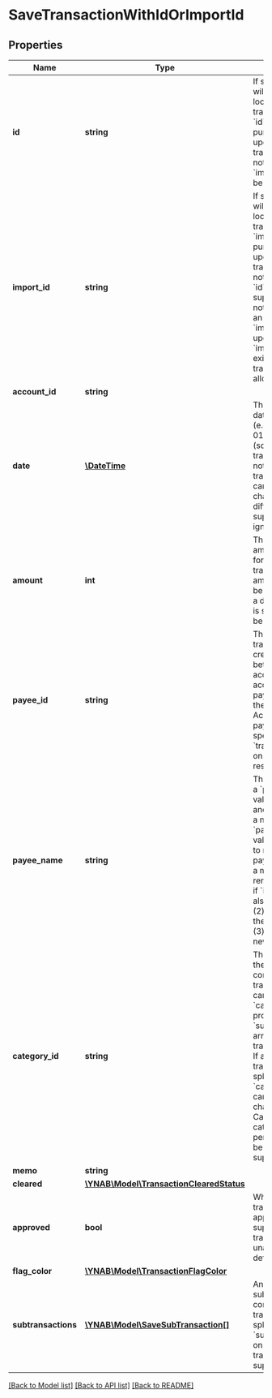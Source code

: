# SaveTransactionWithIdOrImportId

## Properties
Name | Type | Description | Notes
------------ | ------------- | ------------- | -------------
**id** | **string** | If specified, this id will be used to lookup a transaction by its &#x60;id&#x60; for the purpose of updating the transaction itself. If not specified, an &#x60;import_id&#x60; should be supplied. | [optional] 
**import_id** | **string** | If specified, this id will be used to lookup a transaction by its &#x60;import_id&#x60; for the purpose of updating the transaction itself. If not specified, an &#x60;id&#x60; should be supplied.  You may not provide both an &#x60;id&#x60; and an &#x60;import_id&#x60; and updating an &#x60;import_id&#x60; on an existing transaction is not allowed. | [optional] 
**account_id** | **string** |  | [optional] 
**date** | [**\DateTime**](\DateTime.md) | The transaction date in ISO format (e.g. 2016-12-01).  Future dates (scheduled transactions) are not permitted.  Split transaction dates cannot be changed and if a different date is supplied it will be ignored. | [optional] 
**amount** | **int** | The transaction amount in milliunits format.  Split transaction amounts cannot be changed and if a different amount is supplied it will be ignored. | [optional] 
**payee_id** | **string** | The payee for the transaction.  To create a transfer between two accounts, use the account transfer payee pointing to the target account.  Account transfer payees are specified as &#x60;transfer_payee_id&#x60; on the account resource. | [optional] 
**payee_name** | **string** | The payee name.  If a &#x60;payee_name&#x60; value is provided and &#x60;payee_id&#x60; has a null value, the &#x60;payee_name&#x60; value will be used to resolve the payee by either (1) a matching payee rename rule (only if &#x60;import_id&#x60; is also specified) or (2) a payee with the same name or (3) creation of a new payee. | [optional] 
**category_id** | **string** | The category for the transaction.  To configure a split transaction, you can specify null for &#x60;category_id&#x60; and provide a &#x60;subtransactions&#x60; array as part of the transaction object.  If an existing transaction is a split, the &#x60;category_id&#x60; cannot be changed.  Credit Card Payment categories are not permitted and will be ignored if supplied. | [optional] 
**memo** | **string** |  | [optional] 
**cleared** | [**\YNAB\Model\TransactionClearedStatus**](TransactionClearedStatus.md) |  | [optional] 
**approved** | **bool** | Whether or not the transaction is approved.  If not supplied, transaction will be unapproved by default. | [optional] 
**flag_color** | [**\YNAB\Model\TransactionFlagColor**](TransactionFlagColor.md) |  | [optional] 
**subtransactions** | [**\YNAB\Model\SaveSubTransaction[]**](SaveSubTransaction.md) | An array of subtransactions to configure a transaction as a split. Updating &#x60;subtransactions&#x60; on an existing split transaction is not supported. | [optional] 

[[Back to Model list]](../../README.md#documentation-for-models) [[Back to API list]](../../README.md#documentation-for-api-endpoints) [[Back to README]](../../README.md)


